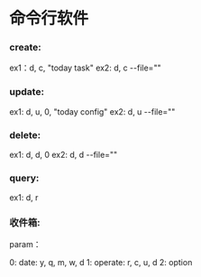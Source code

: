 # 命令行软件
### create:
ex1：d, c, "today task"
ex2: d, c --file=""
### update:

ex1: d, u, 0, "today config"
ex2: d, u --file=""

### delete:
ex1: d, d, 0
ex2: d, d --file=""

### query:
ex1: d, r
### 收件箱:

param：

0: date: y, q, m, w, d
1: operate: r, c, u, d
2: option
